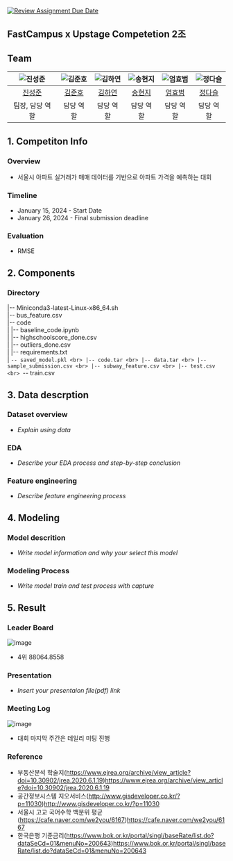 [![Review Assignment Due Date](https://classroom.github.com/assets/deadline-readme-button-24ddc0f5d75046c5622901739e7c5dd533143b0c8e959d652212380cedb1ea36.svg)](https://classroom.github.com/a/g6ZC_OOE)
## FastCampus x Upstage Competetion 2조

## Team

| ![진성준](https://avatars.githubusercontent.com/u/156163982?v=4) | ![김준호](https://avatars.githubusercontent.com/u/156163982?v=4) | ![김하연](https://avatars.githubusercontent.com/u/156163982?v=4) | ![송현지](https://avatars.githubusercontent.com/u/156163982?v=4) | ![엄효범](https://avatars.githubusercontent.com/u/156163982?v=4) | ![정다슬](https://avatars.githubusercontent.com/u/156163982?v=4) |
| :--------------------------------------------------------------: |:-------------------------------------------------------------:| :--------------------------------------------------------------: | :--------------------------------------------------------------: | :--------------------------------------------------------------: | :--------------------------------------------------------------: |
|            [진성준](https://github.com/UpstageAILab)             |            [김준호](https://github.com/UpstageAILab)             |            [김하연](https://github.com/UpstageAILab)             |            [송현지](https://github.com/UpstageAILab)             |            [엄효범](https://github.com/UpstageAILab)             |            [정다슬](https://github.com/UpstageAILab)             |
|                            팀장, 담당 역할                             |                             담당 역할                             |                            담당 역할                             |                            담당 역할                             |                            담당 역할                             |                            담당 역할                             |

## 1. Competiton Info

### Overview

- 서울시 아파트 실거래가 매매 데이터를 기반으로 아파트 가격을 예측하는 대회

### Timeline

- January 15, 2024 - Start Date
- January 26, 2024 - Final submission deadline

### Evaluation

- RMSE

## 2. Components

### Directory

|-- Miniconda3-latest-Linux-x86_64.sh <br>
|-- bus_feature.csv <br>
|-- code <br>
|   |-- baseline_code.ipynb <br>
|   |-- highschoolscore_done.csv <br>
|   |-- outliers_done.csv <br>
|   |-- requirements.txt <br>
|   `-- saved_model.pkl <br>
|-- code.tar <br>
|-- data.tar <br>
|-- sample_submission.csv <br>
|-- subway_feature.csv <br>
|-- test.csv <br>
`-- train.csv <br>

## 3. Data descrption

### Dataset overview

- _Explain using data_

### EDA

- _Describe your EDA process and step-by-step conclusion_

### Feature engineering

- _Describe feature engineering process_

## 4. Modeling

### Model descrition

- _Write model information and why your select this model_

### Modeling Process

- _Write model train and test process with capture_

## 5. Result

### Leader Board

![image](https://github.com/UpstageAILab/upstage-ml-regression-02/assets/106041730/358f9458-329a-4139-8de1-82bc4e77da82)

- 4위 88064.8558

### Presentation

- _Insert your presentaion file(pdf) link_


### Meeting Log

![image](https://github.com/UpstageAILab/upstage-ml-regression-02/assets/106041730/e6873ad6-f38d-4bc0-b7de-46197dab4c0a)

- 대회 마지막 주간은 데일리 미팅 진행

### Reference

- 부동산분석 학술지(https://www.ejrea.org/archive/view_article?doi=10.30902/jrea.2020.6.1.19)https://www.ejrea.org/archive/view_article?doi=10.30902/jrea.2020.6.1.19
- 공간정보시스템 지오서비스(http://www.gisdeveloper.co.kr/?p=11030)http://www.gisdeveloper.co.kr/?p=11030
- 서울시 고교 국어수학 백분위 평균(https://cafe.naver.com/we2you/6167)https://cafe.naver.com/we2you/6167
- 한국은행 기준금리(https://www.bok.or.kr/portal/singl/baseRate/list.do?dataSeCd=01&menuNo=200643)https://www.bok.or.kr/portal/singl/baseRate/list.do?dataSeCd=01&menuNo=200643
